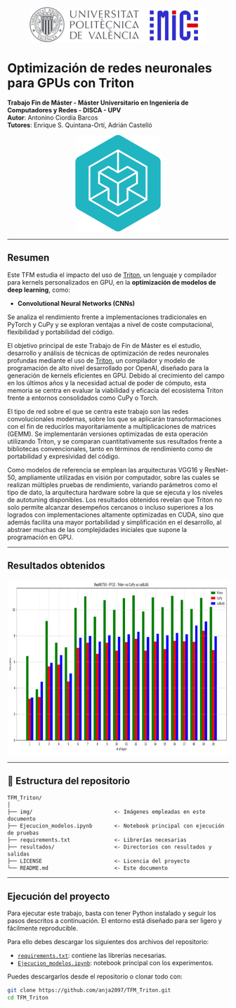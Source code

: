 <p align="center">
  <img src="img/UPV.jpg" height="80">
  <img src="img/MIC.png" height="80">
</p>

# Optimización de redes neuronales para GPUs con Triton

**Trabajo Fin de Máster - Máster Universitario en Ingeniería de Computadores y Redes - DISCA - UPV**  
**Autor**: Antonino Ciordia Barcos  
**Tutores**: Enrique S. Quintana-Ortí, Adrián Castelló 




<p align="center">
  <img src="img/Triton.png" alt="Logo Triton" height="220">
</p>

---

## Resumen

Este TFM estudia el impacto del uso de [Triton](https://github.com/openai/triton), un lenguaje y compilador para kernels personalizados en GPU, en la **optimización de modelos de deep learning**, como:

- **Convolutional Neural Networks (CNNs)**

Se analiza el rendimiento frente a implementaciones tradicionales en PyTorch y CuPy y se exploran ventajas a nivel de coste computacional, flexibilidad y portabilidad del código.

El objetivo principal de este Trabajo de Fin de Máster es el estudio, desarrollo y análisis de técnicas de optimización de redes neuronales profundas mediante el uso de [Triton](https://github.com/openai/triton), un compilador y modelo de programación de alto nivel desarrollado por OpenAI, diseñado para la generación de kernels eficientes en GPU. Debido al crecimiento del campo en los últimos años y la necesidad actual de poder de cómputo, esta memoria se centra en evaluar la viabilidad y eficacia del ecosistema Triton frente a entornos consolidados como CuPy o Torch.

El tipo de red sobre el que se centra este trabajo son las redes convolucionales modernas, sobre los que se aplicarán transoformaciones con el fin de reducirlos mayoritariamente a multiplicaciones de matrices (GEMM). Se implementarán versiones optimizadas de esta operación utilizando Triton, y se comparan cuantitativamente sus resultados frente a bibliotecas convencionales, tanto en términos de rendimiento como de portabilidad y expresividad del código.

Como modelos de referencia se emplean las arquitecturas VGG16 y ResNet-50, ampliamente utilizadas en visión por computador, sobre las cuales se realizan múltiples pruebas de rendimiento, variando parámetros como el tipo de dato, la arquitectura hardware sobre la que se ejecuta y los niveles de autotuning disponibles. Los resultados obtenidos revelan que Triton no solo permite alcanzar desempeños cercanos o incluso superiores a los logrados con implementaciones altamente optimizadas en CUDA, sino que además facilita una mayor portabilidad y simplificación en el desarrollo, al abstraer muchas de las complejidades iniciales que supone la programación en GPU.

---

## Resultados obtenidos

<p align="center">
  <img src="img/ResNET50-FP32-B64_Optimizado.png" alt="Resultado" height="400">
</p>

---

## 📁 Estructura del repositorio

```text
TFM_Triton/
│
├── img/                          <- Imágenes empleadas en este documento
├── Ejecucion_modelos.ipynb       <- Notebook principal con ejecución de pruebas
├── requirements.txt              <- Librerías necesarias
├── resultados/                   <- Directorios con resultados y salidas
├── LICENSE                       <- Licencia del proyecto
└── README.md                     <- Este documento
```
---

## **Ejecución del proyecto**

Para ejecutar este trabajo, basta con tener Python instalado y seguir los pasos descritos a continuación. El entorno está diseñado para ser ligero y fácilmente reproducible.

Para ello debes descargar los siguientes dos archivos del repositorio:

- [`requirements.txt`](requirements.txt): contiene las librerías necesarias.
- [`Ejecucion_modelos.ipynb`](Ejecucion_modelos.ipynb): notebook principal con los experimentos.

Puedes descargarlos desde el repositorio o clonar todo con:

```bash
git clone https://github.com/anja2097/TFM_Triton.git
cd TFM_Triton
```
